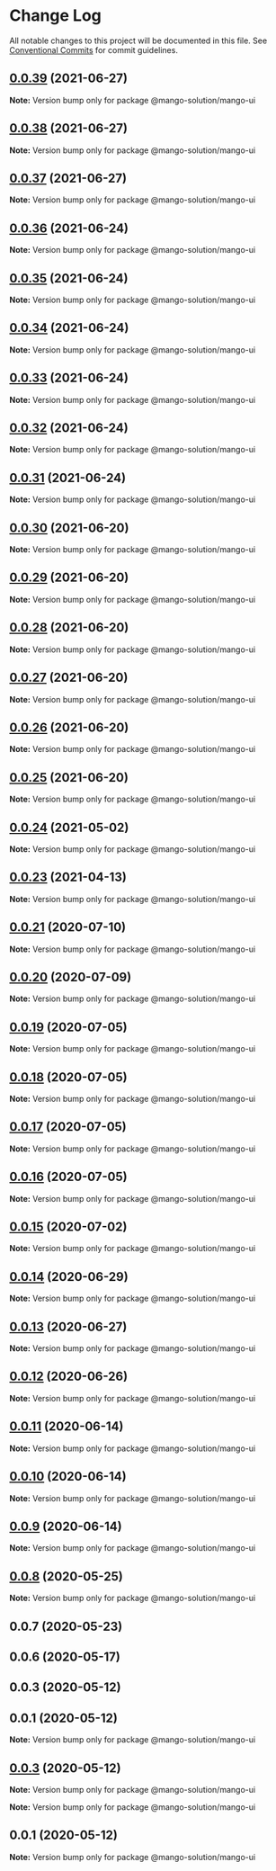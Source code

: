 # Change Log

All notable changes to this project will be documented in this file.
See [Conventional Commits](https://conventionalcommits.org) for commit guidelines.

## [0.0.39](https://github.com/MangoYellowH/mango-toolkit/compare/@mango-solution/mango-ui@0.0.38...@mango-solution/mango-ui@0.0.39) (2021-06-27)

**Note:** Version bump only for package @mango-solution/mango-ui





## [0.0.38](https://github.com/MangoYellowH/mango-toolkit/compare/@mango-solution/mango-ui@0.0.37...@mango-solution/mango-ui@0.0.38) (2021-06-27)

**Note:** Version bump only for package @mango-solution/mango-ui





## [0.0.37](https://github.com/MangoYellowH/mango-toolkit/compare/@mango-solution/mango-ui@0.0.36...@mango-solution/mango-ui@0.0.37) (2021-06-27)

**Note:** Version bump only for package @mango-solution/mango-ui





## [0.0.36](https://github.com/MangoYellowH/mango-toolkit/compare/@mango-solution/mango-ui@0.0.35...@mango-solution/mango-ui@0.0.36) (2021-06-24)

**Note:** Version bump only for package @mango-solution/mango-ui





## [0.0.35](https://github.com/MangoYellowH/mango-toolkit/compare/@mango-solution/mango-ui@0.0.34...@mango-solution/mango-ui@0.0.35) (2021-06-24)

**Note:** Version bump only for package @mango-solution/mango-ui





## [0.0.34](https://github.com/MangoYellowH/mango-toolkit/compare/@mango-solution/mango-ui@0.0.33...@mango-solution/mango-ui@0.0.34) (2021-06-24)

**Note:** Version bump only for package @mango-solution/mango-ui





## [0.0.33](https://github.com/MangoYellowH/mango-toolkit/compare/@mango-solution/mango-ui@0.0.32...@mango-solution/mango-ui@0.0.33) (2021-06-24)

**Note:** Version bump only for package @mango-solution/mango-ui





## [0.0.32](https://github.com/MangoYellowH/mango-toolkit/compare/@mango-solution/mango-ui@0.0.31...@mango-solution/mango-ui@0.0.32) (2021-06-24)

**Note:** Version bump only for package @mango-solution/mango-ui





## [0.0.31](https://github.com/MangoYellowH/mango-toolkit/compare/@mango-solution/mango-ui@0.0.30...@mango-solution/mango-ui@0.0.31) (2021-06-24)

**Note:** Version bump only for package @mango-solution/mango-ui





## [0.0.30](https://github.com/MangoYellowH/mango-toolkit/compare/@mango-solution/mango-ui@0.0.29...@mango-solution/mango-ui@0.0.30) (2021-06-20)

**Note:** Version bump only for package @mango-solution/mango-ui





## [0.0.29](https://github.com/MangoYellowH/mango-toolkit/compare/@mango-solution/mango-ui@0.0.28...@mango-solution/mango-ui@0.0.29) (2021-06-20)

**Note:** Version bump only for package @mango-solution/mango-ui





## [0.0.28](https://github.com/MangoYellowH/mango-toolkit/compare/@mango-solution/mango-ui@0.0.27...@mango-solution/mango-ui@0.0.28) (2021-06-20)

**Note:** Version bump only for package @mango-solution/mango-ui





## [0.0.27](https://github.com/MangoYellowH/mango-toolkit/compare/@mango-solution/mango-ui@0.0.26...@mango-solution/mango-ui@0.0.27) (2021-06-20)

**Note:** Version bump only for package @mango-solution/mango-ui





## [0.0.26](https://github.com/MangoYellowH/mango-toolkit/compare/@mango-solution/mango-ui@0.0.25...@mango-solution/mango-ui@0.0.26) (2021-06-20)

**Note:** Version bump only for package @mango-solution/mango-ui





## [0.0.25](https://github.com/MangoYellowH/mango-toolkit/compare/@mango-solution/mango-ui@0.0.24...@mango-solution/mango-ui@0.0.25) (2021-06-20)

**Note:** Version bump only for package @mango-solution/mango-ui





## [0.0.24](https://github.com/MangoYellowH/mango-toolkit/compare/@mango-solution/mango-ui@0.0.23...@mango-solution/mango-ui@0.0.24) (2021-05-02)

**Note:** Version bump only for package @mango-solution/mango-ui





## [0.0.23](https://github.com/MangoYellowH/mango-toolkit/compare/@mango-solution/mango-ui@0.0.21...@mango-solution/mango-ui@0.0.23) (2021-04-13)

**Note:** Version bump only for package @mango-solution/mango-ui





## [0.0.21](https://github.com/MangoYellowH/mango-toolkit/compare/@mango-solution/mango-ui@0.0.20...@mango-solution/mango-ui@0.0.21) (2020-07-10)

**Note:** Version bump only for package @mango-solution/mango-ui





## [0.0.20](https://github.com/MangoYellowH/mango-toolkit/compare/@mango-solution/mango-ui@0.0.19...@mango-solution/mango-ui@0.0.20) (2020-07-09)

**Note:** Version bump only for package @mango-solution/mango-ui





## [0.0.19](https://github.com/MangoYellowH/mango-toolkit/compare/@mango-solution/mango-ui@0.0.18...@mango-solution/mango-ui@0.0.19) (2020-07-05)

**Note:** Version bump only for package @mango-solution/mango-ui





## [0.0.18](https://github.com/MangoYellowH/mango-toolkit/compare/@mango-solution/mango-ui@0.0.17...@mango-solution/mango-ui@0.0.18) (2020-07-05)

**Note:** Version bump only for package @mango-solution/mango-ui





## [0.0.17](https://github.com/MangoYellowH/mango-toolkit/compare/@mango-solution/mango-ui@0.0.16...@mango-solution/mango-ui@0.0.17) (2020-07-05)

**Note:** Version bump only for package @mango-solution/mango-ui





## [0.0.16](https://github.com/MangoYellowH/mango-toolkit/compare/@mango-solution/mango-ui@0.0.15...@mango-solution/mango-ui@0.0.16) (2020-07-05)

**Note:** Version bump only for package @mango-solution/mango-ui





## [0.0.15](https://github.com/MangoYellowH/mango-toolkit/compare/@mango-solution/mango-ui@0.0.14...@mango-solution/mango-ui@0.0.15) (2020-07-02)

**Note:** Version bump only for package @mango-solution/mango-ui





## [0.0.14](https://github.com/MangoYellowH/mango-toolkit/compare/@mango-solution/mango-ui@0.0.13...@mango-solution/mango-ui@0.0.14) (2020-06-29)

**Note:** Version bump only for package @mango-solution/mango-ui





## [0.0.13](https://github.com/MangoYellowH/mango-toolkit/compare/@mango-solution/mango-ui@0.0.12...@mango-solution/mango-ui@0.0.13) (2020-06-27)

**Note:** Version bump only for package @mango-solution/mango-ui





## [0.0.12](https://github.com/MangoYellowH/mango-toolkit/compare/@mango-solution/mango-ui@0.0.11...@mango-solution/mango-ui@0.0.12) (2020-06-26)

**Note:** Version bump only for package @mango-solution/mango-ui





## [0.0.11](https://github.com/MangoYellowH/mango-toolkit/compare/@mango-solution/mango-ui@0.0.10...@mango-solution/mango-ui@0.0.11) (2020-06-14)

**Note:** Version bump only for package @mango-solution/mango-ui





## [0.0.10](https://github.com/MangoYellowH/mango-toolkit/compare/@mango-solution/mango-ui@0.0.9...@mango-solution/mango-ui@0.0.10) (2020-06-14)

**Note:** Version bump only for package @mango-solution/mango-ui





## [0.0.9](https://github.com/MangoYellowH/mango-toolkit/compare/@mango-solution/mango-ui@0.0.8...@mango-solution/mango-ui@0.0.9) (2020-06-14)

**Note:** Version bump only for package @mango-solution/mango-ui





## [0.0.8](https://github.com/MangoYellowH/mango-toolkit/compare/@mango-solution/mango-ui@0.0.7...@mango-solution/mango-ui@0.0.8) (2020-05-25)

**Note:** Version bump only for package @mango-solution/mango-ui





## 0.0.7 (2020-05-23)



## 0.0.6 (2020-05-17)



## 0.0.3 (2020-05-12)



## 0.0.1 (2020-05-12)

**Note:** Version bump only for package @mango-solution/mango-ui





## [0.0.3](https://github.com/MangoYellowH/mango-toolkit/compare/v0.0.2...v0.0.3) (2020-05-12)

**Note:** Version bump only for package @mango-solution/mango-ui







**Note:** Version bump only for package @mango-solution/mango-ui





## 0.0.1 (2020-05-12)

**Note:** Version bump only for package @mango-solution/mango-ui
